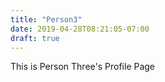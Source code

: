 ```yaml
---
title: "Person3"
date: 2019-04-28T08:21:05-07:00
draft: true
---
```


This is Person Three's Profile Page
